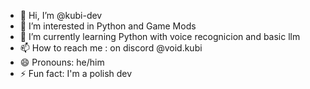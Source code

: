 - 👋 Hi, I’m @kubi-dev
- 👀 I’m interested in Python and Game Mods
- 🌱 I’m currently learning Python with voice recognicion and basic llm
- 📫 How to reach me : on discord @void.kubi
- 😄 Pronouns: he/him
- ⚡ Fun fact: I'm a polish dev

<!---
kubi-dev/kubi-dev is a ✨ special ✨ repository because its `README.md` (this file) appears on your GitHub profile.
You can click the Preview link to take a look at your changes.
--->
